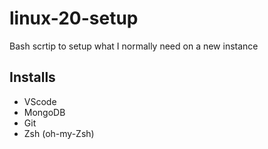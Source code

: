 # linux-20-setup
Bash scrtip to setup what I normally need on a new instance

## Installs
- VScode
- MongoDB
- Git
- Zsh (oh-my-Zsh)
